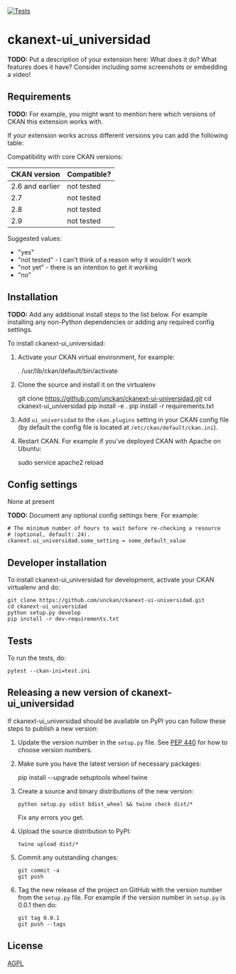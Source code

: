 [![Tests](https://github.com/unckan/ckanext-ui-universidad/workflows/Tests/badge.svg?branch=main)](https://github.com/unckan/ckanext-ui-universidad/actions)

# ckanext-ui_universidad

**TODO:** Put a description of your extension here:  What does it do? What features does it have? Consider including some screenshots or embedding a video!


## Requirements

**TODO:** For example, you might want to mention here which versions of CKAN this
extension works with.

If your extension works across different versions you can add the following table:

Compatibility with core CKAN versions:

| CKAN version    | Compatible?   |
| --------------- | ------------- |
| 2.6 and earlier | not tested    |
| 2.7             | not tested    |
| 2.8             | not tested    |
| 2.9             | not tested    |

Suggested values:

* "yes"
* "not tested" - I can't think of a reason why it wouldn't work
* "not yet" - there is an intention to get it working
* "no"


## Installation

**TODO:** Add any additional install steps to the list below.
   For example installing any non-Python dependencies or adding any required
   config settings.

To install ckanext-ui_universidad:

1. Activate your CKAN virtual environment, for example:

     . /usr/lib/ckan/default/bin/activate

2. Clone the source and install it on the virtualenv

    git clone https://github.com/unckan/ckanext-ui-universidad.git
    cd ckanext-ui_universidad
    pip install -e .
	pip install -r requirements.txt

3. Add `ui_universidad` to the `ckan.plugins` setting in your CKAN
   config file (by default the config file is located at
   `/etc/ckan/default/ckan.ini`).

4. Restart CKAN. For example if you've deployed CKAN with Apache on Ubuntu:

     sudo service apache2 reload


## Config settings

None at present

**TODO:** Document any optional config settings here. For example:

	# The minimum number of hours to wait before re-checking a resource
	# (optional, default: 24).
	ckanext.ui_universidad.some_setting = some_default_value


## Developer installation

To install ckanext-ui_universidad for development, activate your CKAN virtualenv and
do:

    git clone https://github.com/unckan/ckanext-ui-universidad.git
    cd ckanext-ui_universidad
    python setup.py develop
    pip install -r dev-requirements.txt


## Tests

To run the tests, do:

    pytest --ckan-ini=test.ini


## Releasing a new version of ckanext-ui_universidad

If ckanext-ui_universidad should be available on PyPI you can follow these steps to publish a new version:

1. Update the version number in the `setup.py` file. See [PEP 440](http://legacy.python.org/dev/peps/pep-0440/#public-version-identifiers) for how to choose version numbers.

2. Make sure you have the latest version of necessary packages:

    pip install --upgrade setuptools wheel twine

3. Create a source and binary distributions of the new version:

       python setup.py sdist bdist_wheel && twine check dist/*

   Fix any errors you get.

4. Upload the source distribution to PyPI:

       twine upload dist/*

5. Commit any outstanding changes:

       git commit -a
       git push

6. Tag the new release of the project on GitHub with the version number from
   the `setup.py` file. For example if the version number in `setup.py` is
   0.0.1 then do:

       git tag 0.0.1
       git push --tags

## License

[AGPL](https://www.gnu.org/licenses/agpl-3.0.en.html)
